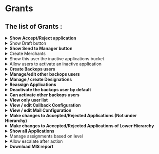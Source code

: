# Grants

## The list of Grants :

<details>

<summary><strong>Show Accept/Reject application</strong></summary>

It gives the option of accepting or rejecting the application.

</details>

<details>

<summary>Show Draft button</summary>

It allows access to the list of applications that have a draft status.

</details>

<details>

<summary><strong>Show Send to Manager button</strong></summary>

To send the application to the manager as an escalation.

</details>

<details>

<summary>Create Merchants</summary>

This allows users to create merchant accounts in the portal.

</details>

<details>

<summary>Show this user the inactive applications bucket</summary>

This allows users to access the inactive application bucket.

</details>

<details>

<summary>Allow users to activate an inactive application</summary>



</details>

<details>

<summary><strong>Create Backops users</strong></summary>

by allowing one backops user to create another backops user.\


</details>

<details>

<summary><strong>Manage/edit other backops users</strong></summary>

Making edits to the current backops users

</details>

<details>

<summary><strong>Manage / create Designations</strong></summary>

Designation within an organisation could be created and edited.

</details>

<details>

<summary><strong>Reassign Applications</strong></summary>

Reassignment of applications is done when a particular application is transferred to some other user to take an action on.

</details>

<details>

<summary><strong>Deactivate the backops user by default</strong></summary>

When creating a bank ops user, deactivate the account by default so that further actions require explicit activation.&#x20;

</details>

<details>

<summary><strong>Can activate other backops users</strong></summary>

Ability to activate other bank operations users.\


</details>

<details>

<summary><strong>View only user list</strong></summary>

The purpose of this grant is to give the list of users\


</details>

<details>

<summary><strong>View / edit Callback Configuration</strong></summary>

Create and edit call back application.

</details>

<details>

<summary><strong>View / edit Mail Configuration</strong></summary>

To keep track of all email interactions with the end user, various email configurations, such as email IDs, subject templates, can be viewed and edited.

</details>

<details>

<summary><strong>Make changes to Accepted/Rejected Applications (Not under Hierarchy)</strong></summary>

To be able to change the status of applications without beinga part of hierarchy.\


</details>

<details>

<summary><strong>Make changes to Accepted/Rejected Applications of Lower Hierarchy</strong></summary>

Update the status of applications at lower levels.

</details>

<details>

<summary><strong>Show all Applications</strong></summary>

To be able to view all the applications.

</details>

<details>

<summary>Manage assignments based on level</summary>

Based on the level of the user, they can manage the assignments

</details>

<details>

<summary>Allow escalate after action</summary>



</details>

<details>

<summary><strong>Download MIS report</strong></summary>

To be able to download the MIS report

</details>
